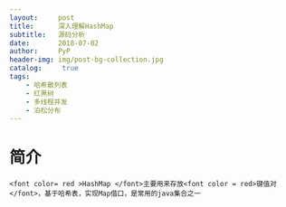 ```yaml
---
layout:     post
title:      深入理解HashMap
subtitle:   源码分析
date:       2018-07-02
author:     PyP
header-img: img/post-bg-collection.jpg
catalog: 	 true
tags:
    - 哈希散列表
    - 红黑树
    - 多线程并发
    - 泊松分布
---
```


# 简介
    <font color= red >HashMap </font>主要用来存放<font color = red>键值对</font>，基于哈希表，实现Map借口，是常用的java集合之一